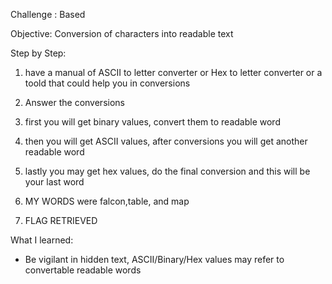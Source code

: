 Challenge : Based

Objective:
Conversion of characters into readable text

Step by Step:
1. have a manual of ASCII to letter converter or Hex to letter converter or a toold that could help you in conversions
2. Answer the conversions
3. first you will get binary values, convert them to readable word
4. then you will get ASCII values, after conversions you will get another readable word
5. lastly you may get hex values, do the final conversion and this will be your last word
6. MY WORDS were falcon,table, and map

7. FLAG RETRIEVED

What I learned:
- Be vigilant in hidden text, ASCII/Binary/Hex values may refer to convertable readable words